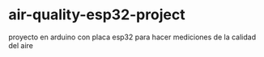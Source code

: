 # air-quality-esp32-project
proyecto en arduino con placa esp32 para hacer mediciones de la calidad del aire

